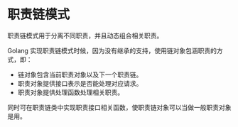 # 职责链模式

职责链模式用于分离不同职责，并且动态组合相关职责。

Golang 实现职责链模式时候，因为没有继承的支持，使用链对象包涵职责的方式，即：

* 链对象包含当前职责对象以及下一个职责链。
* 职责对象提供接口表示是否能处理对应请求。
* 职责对象提供处理函数处理相关职责。

同时可在职责链类中实现职责接口相关函数，使职责链对象可以当做一般职责对象是用。